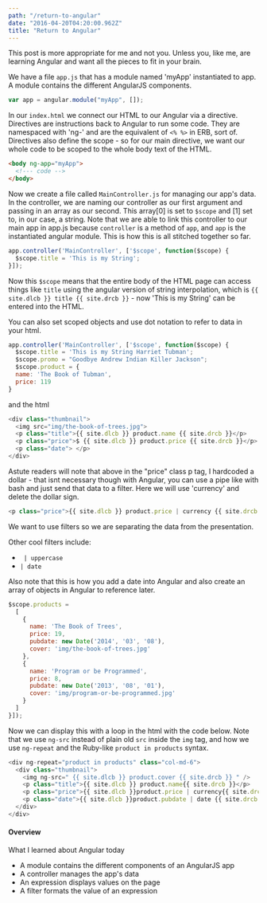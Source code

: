 ```yaml
---
path: "/return-to-angular"
date: "2016-04-20T04:20:00.962Z"
title: "Return to Angular"
---
```


This post is more appropriate for me and not you. Unless you, like me, are learning Angular and want all the pieces to fit in your brain.

We have a file `app.js` that has a module named 'myApp' instantiated to app. A module contains the different AngularJS components.

```javascript
var app = angular.module("myApp", []);
```

In our `index.html` we connect our HTML to our Angular via a directive. Directives are instructions back to Angular to run some code. They are namespaced with 'ng-' and are the equivalent of `<% %>` in ERB, sort of. Directives also define the scope - so for our main directive, we want our whole code to be scoped to the whole body text of the HTML.

```html
<body ng-app="myApp">
  <!--- code -->
</body>
```

Now we create a file called `MainController.js` for managing our app's data. In the controller, we are naming our controller as our first argument and passing in an array as our second. This array[0] is set to `$scope` and [1] set to, in our case, a string. Note that we are able to link this controller to our main app in app.js because `controller` is a method of `app`, and `app` is the instantiated angular module. This is how this is all stitched together so far.

```javascript
app.controller('MainController', ['$scope', function($scope) {
  $scope.title = 'This is my String';
}]);
```

Now this `$scope` means that the entire body of the HTML page can access things like `title` using the angular version of string interpolation, which is `{{ site.dlcb }} title {{ site.drcb }}` - now 'This is my String' can be entered into the HTML.

You can also set scoped objects and use dot notation to refer to data in your html.

```javascript
app.controller('MainController', ['$scope', function($scope) {
  $scope.title = 'This is my String Harriet Tubman';
  $scope.promo = "Goodbye Andrew Indian Killer Jackson";
  $scope.product = {
  name: 'The Book of Tubman',
  price: 119
}
```

and the html

```javascript
<div class="thumbnail">
  <img src="img/the-book-of-trees.jpg">
  <p class="title">{{ site.dlcb }} product.name {{ site.drcb }}</p>
  <p class="price">$ {{ site.dlcb }} product.price {{ site.drcb }}</p>
  <p class="date"> </p>
</div>
```

Astute readers will note that above in the "price" class p tag, I hardcoded a dollar - that isnt necessary though with Angular, you can use a pipe like with bash and just send that data to a filter. Here we will use 'currency' and delete the dollar sign.

```javascript
<p class="price">{{ site.dlcb }} product.price | currency {{ site.drcb }}</p>
```

We want to use filters so we are separating the data from the presentation.

Other cool filters include:

* ` | uppercase`
* ` | date `

Also note that this is how you add a date into Angular and also create an array of objects in Angular to reference later.

```javascript
$scope.products =
  [
    {
      name: 'The Book of Trees',
      price: 19,
      pubdate: new Date('2014', '03', '08'),
      cover: 'img/the-book-of-trees.jpg'
    },
    {
      name: 'Program or be Programmed',
      price: 8,
      pubdate: new Date('2013', '08', '01'),
      cover: 'img/program-or-be-programmed.jpg'
    }
  ]
}]);
```

Now we can display this with a loop in the html with the code below. Note that we use `ng-src` instead of plain old `src` inside the `img` tag, and how we use `ng-repeat` and the Ruby-like `product in products` syntax.

```javascript
<div ng-repeat="product in products" class="col-md-6">
  <div class="thumbnail">
    <img ng-src=" {{ site.dlcb }} product.cover {{ site.drcb }} " />
    <p class="title">{{ site.dlcb }} product.name{{ site.drcb }}</p>
    <p class="price">{{ site.dlcb }}product.price | currency{{ site.drcb }}</p>
    <p class="date">{{ site.dlcb }}product.pubdate | date {{ site.drcb }}</p>
  </div>
</div>
```

#### Overview
What I learned about Angular today

* A module contains the different components of an AngularJS app
* A controller manages the app's data
* An expression displays values on the page
* A filter formats the value of an expression
